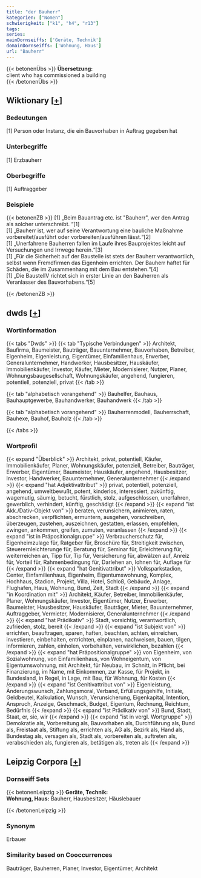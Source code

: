 ```yaml
---
title: "der Bauherr"
kategorien: ["Nomen"]
schwierigkeit: ["k1", "h4", "r13"]
tags:
series:
mainDornseiffs: ['Geräte, Technik']
domainDornseiffs: ['Wohnung, Haus']
url: "Bauherr"
---
```


{{< betonenÜbs >}}
**Übersetzung:**  
client who has commissioned a building  
{{< /betonenÜbs >}}

## Wiktionary [[+](https://de.wiktionary.org/wiki/Bauherr)]

### Bedeutungen
[1] Person oder Instanz, die ein Bauvorhaben in Auftrag gegeben hat  

### Unterbegriffe
[1] Erzbauherr  

### Oberbegriffe
[1] Auftraggeber  

### Beispiele
{{< betonenZB >}}
[1] „Beim Bauantrag etc. ist "Bauherr", wer den Antrag als solcher unterschreibt. “[1]  
[1] „Bauherr  ist,  wer  auf  seine  Verantwortung  eine  bauliche Maßnahme  vorbereitet/ausführt  oder  vorbereiten/ausführen lässt.“[2]  
[1] „Unerfahrene Bauherren fallen im Laufe ihres Bauprojektes leicht auf Versuchungen und Irrwege herein.“[3]  
[1] „Für die Sicherheit auf der Baustelle ist stets der Bauherr verantwortlich, selbst wenn Fremdfirmen das Eigenheim errichten. Der Bauherr haftet für Schäden, die im Zusammenhang mit dem Bau entstehen.“[4]  
[1] „Die BaustellV richtet sich in erster Linie an den Bauherren als Veranlasser des Bauvorhabens.“[5]  

{{< /betonenZB >}}


## dwds [[+](https://www.dwds.de/wb/Bauherr)]

### Wortinformation
{{< tabs "Dwds" >}}
{{< tab "Typische Verbindungen" >}}
Architekt, Baufirma, Baumeister, Bauträger, Bauunternehmer, Bauvorhaben, Betreiber, Eigenheim, Eigenleistung, Eigentümer, Einfamilienhaus, Erwerber, Generalunternehmer, Handwerker, Hausbesitzer, Hauskäufer, Immobilienkäufer, Investor, Käufer, Mieter, Modernisierer, Nutzer, Planer, Wohnungsbaugesellschaft, Wohnungskäufer, angehend, fungieren, potentiell, potenziell, privat
{{< /tab >}}

{{< tab "alphabetisch vorangehend" >}}
Bauhelfer, Bauhaus, Bauhauptgewerbe, Bauhandwerker, Bauhandwerk
{{< /tab >}}

{{< tab "alphabetisch vorangehend" >}}
Bauherrenmodell, Bauherrschaft, Bauhexe, Bauhof, Bauholz
{{< /tab >}}

{{< /tabs >}}

### Wortprofil
{{< expand "Überblick" >}} Architekt, privat, potentiell, Käufer, Immobilienkäufer, Planer, Wohnungskäufer, potenziell, Betreiber, Bauträger, Erwerber, Eigentümer, Baumeister, Hauskäufer, angehend, Hausbesitzer, Investor, Handwerker, Bauunternehmer, Generalunternehmer {{< /expand >}}
{{< expand "hat Adjektivattribut" >}} privat, potentiell, potenziell, angehend, umweltbewußt, potent, kinderlos, interessiert, zukünftig, wagemutig, säumig, betucht, fürstlich, stolz, aufgeschlossen, unerfahren, gewerblich, verhindert, künftig, geschädigt {{< /expand >}}
{{< expand "ist Akk./Dativ-Objekt von" >}} beraten, verunsichern, animieren, raten, abschrecken, verpflichten, ermuntern, ausgehen, vorschreiben, überzeugen, zustehen, auszeichnen, gestatten, erlassen, empfehlen, zwingen, ankommen, greifen, zumuten, veranlassen {{< /expand >}}
{{< expand "ist in Präpositionalgruppe" >}} Verbraucherschutz für, Eigenheimzulage für, Ratgeber für, Broschüre für, Streitigkeit zwischen, Steuerernleichterunge für, Beratung für, Seminar für, Erleichterung für, weiterreichen an, Tipp für, Tip für, Versicherung für, abwälzen auf, Anreiz für, Vorteil für, Rahmenbedingung für, Darlehen an, lohnen für, Auflage für {{< /expand >}}
{{< expand "hat Genitivattribut" >}} Volksparkstadion, Center, Einfamilienhaus, Eigenheim, Eigentumswohnung, Komplex, Hochhaus, Stadion, Projekt, Villa, Hotel, Schloß, Gebäude, Anlage, Flughafen, Haus, Wohnung, Bund, Zeit, Stadt {{< /expand >}}
{{< expand "in Koordination mit" >}} Architekt, Käufer, Betreiber, Immobilienkäufer, Planer, Wohnungskäufer, Investor, Eigentümer, Nutzer, Erwerber, Baumeister, Hausbesitzer, Hauskäufer, Bauträger, Mieter, Bauunternehmer, Auftraggeber, Vermieter, Modernisierer, Generalunternehmer {{< /expand >}}
{{< expand "hat Prädikativ" >}} Stadt, vorsichtig, verantwortlich, zufrieden, stolz, bereit {{< /expand >}}
{{< expand "ist Subjekt von" >}} errichten, beauftragen, sparen, haften, beachten, achten, einreichen, investieren, einbehalten, entrichten, einplanen, nachweisen, bauen, tilgen, informieren, zahlen, einholen, vorbehalten, verwirklichen, bezahlen {{< /expand >}}
{{< expand "hat Präpositionalgruppe" >}} von Eigenheim, von Sozialwohnung, von Einfamilienhaus, von Wohneigentum, von Eigentumswohnung, mit Architekt, für Neubau, im Schnitt, in Pflicht, bei Finanzierung, im Name, mit Einkommen, zur Kasse, für Projekt, in Bundesland, in Regel, in Lage, mit Bau, für Wohnung, für Kosten {{< /expand >}}
{{< expand "ist Genitivattribut von" >}} Eigenleistung, Änderungswunsch, Zahlungsmoral, Verband, Erfüllungsgehilfe, Initiale, Geldbeutel, Kalkulation, Wunsch, Verunsicherung, Eigenkapital, Intention, Anspruch, Anzeige, Geschmack, Budget, Eigentum, Rechnung, Reichtum, Bedürfnis {{< /expand >}}
{{< expand "ist Prädikativ von" >}} Bund, Stadt, Staat, er, sie, wir {{< /expand >}}
{{< expand "ist in vergl. Wortgruppe" >}} Demokratie als, Vorbereitung als, Bauvorhaben als, Durchführung als, Bund als, Freistaat als, Stiftung als, errichten als, AG als, Bezirk als, Hand als, Bundestag als, versagen als, Stadt als, vorbereiten als, auftreten als, verabschieden als, fungieren als, betätigen als, treten als {{< /expand >}}

## Leipzig Corpora [[+](https://corpora.uni-leipzig.de/en/res?word=Bauherr&corpusId=deu_newscrawl-public_2018)]

### Dornseiff Sets
{{< betonenLeipzig >}}
**Geräte, Technik:**  
**Wohnung, Haus:** Bauherr, Hausbesitzer, Häuslebauer  

{{< /betonenLeipzig >}}

### Synonym
Erbauer


### Similarity based on Cooccurrences
Bauträger, Bauherren, Planer, Investor, Eigentümer, Architekt

